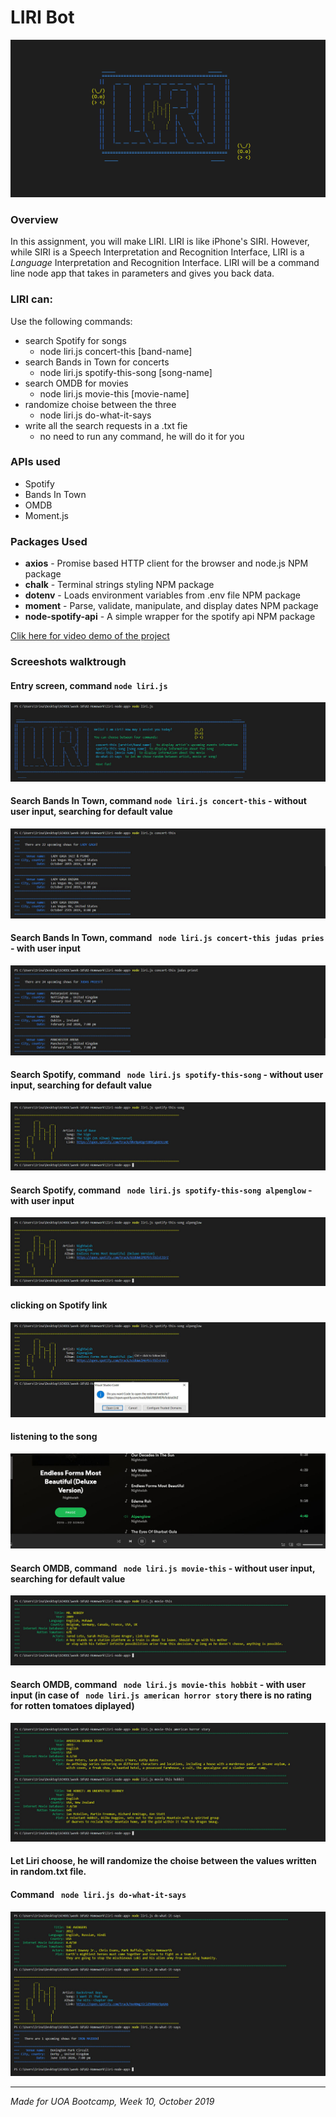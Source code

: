 # LIRI Bot

![Banner](assets/images/githubtpl.png)

### Overview

In this assignment, you will make LIRI. LIRI is like iPhone's SIRI. However, while SIRI is a Speech Interpretation and Recognition Interface, LIRI is a _Language_ Interpretation and Recognition Interface. LIRI will be a command line node app that takes in parameters and gives you back data.

### LIRI can:
Use the following commands:

* search Spotify for songs
    * node liri.js concert-this [band-name]
* search Bands in Town for concerts
    * node liri.js spotify-this-song [song-name]
* search OMDB for movies
    * node liri.js movie-this [movie-name]
* randomize choise between the three
    * node liri.js do-what-it-says
* write all the search requests in a .txt fie
    * no need to run any command, he will do it for you 

### APIs used

* Spotify
* Bands In Town
* OMDB
* Moment.js

### Packages Used

* **axios** - Promise based HTTP client for the browser and node.js NPM package
* **chalk** - Terminal strings styling NPM package
* **dotenv** - Loads environment variables from .env file NPM package
* **moment** - Parse, validate, manipulate, and display dates NPM package
* **node-spotify-api** - A simple wrapper for the spotify api NPM package


[Clik here for video demo of the project](https://youtu.be/gkmIP7Ln2ME)

### Screeshots walktrough

#### Entry screen, command ``` node liri.js ```

![liri.js](assets/images/entry-screen.jpg)

#### Search Bands In Town, command ``` node liri.js concert-this ``` - without user input, searching for default value

![concert-this](assets/images/concert-no-input.jpg)

#### Search Bands In Town, command ``` node liri.js concert-this judas pries``` - with user input

![concert-this](assets/images/concert-input.jpg)

#### Search Spotify, command ``` node liri.js spotify-this-song``` - without user input, searching for default value

![spotify-this-song](assets/images/spotify-no-input.jpg)

#### Search Spotify, command ``` node liri.js spotify-this-song alpenglow``` - with user input

![spotify-this-song](assets/images/spotify-input.jpg)

#### clicking on Spotify link

![spotify-this-song](assets/images/spotify-link.jpg)

#### listening to the song

![spotify-this-song](assets/images/spotify-playing.jpg)

#### Search OMDB, command ``` node liri.js movie-this``` - without user input, searching for default value

![spotify-this-song](assets/images/movie-no-input.jpg)

#### Search OMDB, command ``` node liri.js movie-this hobbit``` - with user input (in case of ``` node liri.js american horror story``` there is no rating for rotten tomatoes diplayed)

![spotify-this-song](assets/images/movie-input.jpg)

#### Let Liri choose, he will randomize the choise between the values written in random.txt file. 
#### Command ``` node liri.js do-what-it-says```

![spotify-this-song](assets/images/do-what-it-says.jpg)

---


_Made for UOA Bootcamp, Week 10, October 2019_


